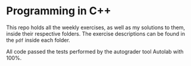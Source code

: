 # Programming in C++
This repo holds all the weekly exercises, as well as my solutions to them, inside their respective folders. 
The exercise descriptions can be found in the `pdf` inside each folder. 

All code passed the tests performed by the autograder tool Autolab with 100%.
